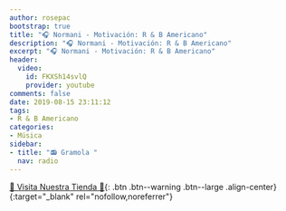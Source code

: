 ```yaml
---
author: rosepac
bootstrap: true
title: "🎧 Normani - Motivación: R & B Americano"
description: "🎧 Normani - Motivación: R & B Americano"
excerpt: "🎧 Normani - Motivación: R & B Americano"
header:
  video:
    id: FKXSh14svlQ
    provider: youtube
comments: false
date: 2019-08-15 23:11:12
tags:
- R & B Americano
categories:
- Música
sidebar:
- title: "📻 Gramola "
  nav: radio
---
```


[🎁 Visita Nuestra Tienda 🎁](https://www.amazon.es/shop/cibercursos){: .btn .btn--warning .btn--large .align-center}{:target="_blank" rel="nofollow,noreferrer"}